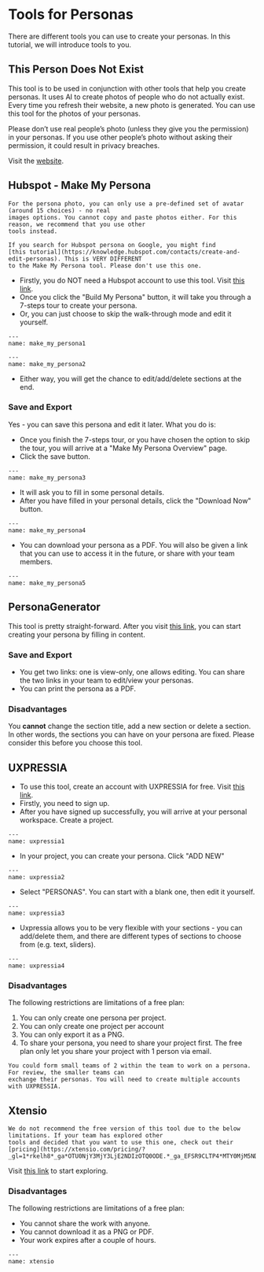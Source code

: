 # Tools for Personas

There are different tools you can use to create your personas. In this tutorial, we will introduce tools to you.

## This Person Does Not Exist

This tool is to be used in conjunction with other tools that help you create personas. It uses AI to create photos 
of people who do not actually exist. Every time you refresh their website, a new photo is generated. You can use 
this tool for the photos of your personas.

Please don’t use real people’s photo (unless they give you the permission) in your personas. If you use other 
people’s photo without asking their permission, it could result in privacy breaches.

Visit the [website](https://thispersondoesnotexist.com/).

## Hubspot - Make My Persona

```{warning}
For the persona photo, you can only use a pre-defined set of avatar (around 15 choices) - no real 
images options. You cannot copy and paste photos either. For this reason, we recommend that you use other 
tools instead.

If you search for Hubspot persona on Google, you might find 
[this tutorial](https://knowledge.hubspot.com/contacts/create-and-edit-personas). This is VERY DIFFERENT 
to the Make My Persona tool. Please don't use this one.
```

- Firstly, you do NOT need a Hubspot account to use this tool. Visit 
[this link](https://www.hubspot.com/make-my-persona).
- Once you click the "Build My Persona" button, it will take you through a 7-steps tour to create your persona. 
- Or, you can just choose to skip the walk-through mode and edit it yourself.
```{figure} resources/make_my_persona1.jpg
---
name: make_my_persona1
```

```{figure} resources/make_my_persona2.jpg
---
name: make_my_persona2
```

- Either way, you will get the chance to edit/add/delete sections at the end.

### Save and Export

Yes - you can save this persona and edit it later. What you do is: 
- Once you finish the 7-steps tour, or you have chosen the option to skip the tour, you will arrive at a 
"Make My Persona Overview" page. 
- Click the save button.
```{figure} resources/make_my_persona3.jpg
---
name: make_my_persona3
```

- It will ask you to fill in some personal details.
- After you have filled in your personal details, click the "Download Now" button.
```{figure} resources/make_my_persona4.jpg
---
name: make_my_persona4
```

- You can download your persona as a PDF. You will also be given a link that you can use to access it in the 
future, or share with your team members.
```{figure} resources/make_my_persona5.jpg
---
name: make_my_persona5
```

## PersonaGenerator

This tool is pretty straight-forward. After you visit [this link](https://personagenerator.com/), you can start 
creating your persona by filling in content.

### Save and Export

- You get two links: one is view-only, one allows editing. You can share the two links in your team to edit/view 
your personas.
- You can print the persona as a PDF. 

### Disadvantages

You **cannot** change the section title, add a new section or delete a section. In other words, the sections you can 
have on your persona are fixed. Please consider this before you choose this tool. 

## UXPRESSIA

- To use this tool, create an account with UXPRESSIA for free. Visit 
[this link](https://uxpressia.com/personas-online-tool).
- Firstly, you need to sign up. 
- After you have signed up successfully, you will arrive at your personal workspace. Create a project.
```{figure} resources/uxpressia1.jpg
---
name: uxpressia1
```

- In your project, you can create your persona. Click "ADD NEW"
```{figure} resources/uxpressia2.jpg
---
name: uxpressia2
```

- Select "PERSONAS". You can start with a blank one, then edit it yourself.
```{figure} resources/uxpressia3.jpg
---
name: uxpressia3
```

- Uxpressia allows you to be very flexible with your sections - you can add/delete them, and there are different 
types of sections to choose from (e.g. text, sliders).
```{figure} resources/uxpressia4.jpg
---
name: uxpressia4
```

### Disadvantages

The following restrictions are limitations of a free plan:
1. You can only create one persona per project. 
2. You can only create one project per account
3. You can only export it as a PNG.
4. To share your persona, you need to share your project first. The free plan only let you share your project with 
1 person via email. 

```{tip}
You could form small teams of 2 within the team to work on a persona. For review, the smaller teams can 
exchange their personas. You will need to create multiple accounts with UXPRESSIA.
```

## Xtensio

```{warning}
We do not recommend the free version of this tool due to the below limitations. If your team has explored other 
tools and decided that you want to use this one, check out their 
[pricing](https://xtensio.com/pricing/?_gl=1*rkelh8*_ga*OTU0NjY3MjY3LjE2NDIzOTQ0ODE.*_ga_EFSR9CLTP4*MTY0MjM5NDQ4MC4xLjEuMTY0MjM5NTU2Mi41Nw..).
```

Visit [this link](https://xtensio.com/user-persona-template/) to start exploring.

### Disadvantages

The following restrictions are limitations of a free plan:
- You cannot share the work with anyone.
- You cannot download it as a PNG or PDF.
- Your work expires after a couple of hours.
```{figure} resources/xtensio.jpg
---
name: xtensio
```
